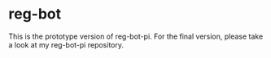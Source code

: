 # reg-bot
This is the prototype version of reg-bot-pi. For the final version, please take a look at my reg-bot-pi repository. 
